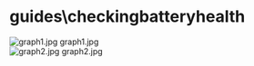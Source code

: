 <h1>guides\checkingbatteryhealth</h1>
<div class="container text-center">
<div class="row">
<div class="col col-lg-2 col-6">
<img src="https://media.evkx.net/multimedia/guides/checkingbatteryhealth/graph1_xst.jpg" class="img-thumbnail" alt="graph1.jpg">
graph1.jpg
</div>
<div class="col col-lg-2 col-6">
<img src="https://media.evkx.net/multimedia/guides/checkingbatteryhealth/graph2_xst.jpg" class="img-thumbnail" alt="graph2.jpg">
graph2.jpg
</div>
</div>
</div>
